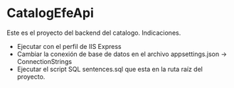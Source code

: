 # CatalogEfeApi

Este es el proyecto del backend del catalogo. 
Indicaciones.
- Ejecutar con el perfil de IIS Express
- Cambiar la conexión de base de datos en el archivo appsettings.json -> ConnectionStrings
- Ejecutar el script SQL sentences.sql que esta en la ruta raíz del proyecto.